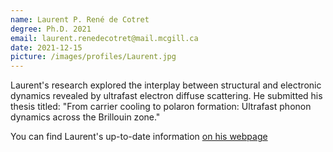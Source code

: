 ```yaml
---
name: Laurent P. René de Cotret
degree: Ph.D. 2021
email: laurent.renedecotret@mail.mcgill.ca
date: 2021-12-15
picture: /images/profiles/Laurent.jpg
---
```


Laurent's research explored the interplay between structural and electronic dynamics revealed by ultrafast electron diffuse scattering. He submitted his thesis titled: "From carrier cooling to polaron formation: Ultrafast phonon dynamics across the Brillouin zone." 

You can find Laurent's up-to-date information [on his webpage](https://laurentrdc.xyz)